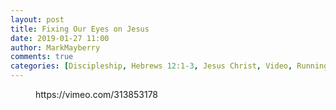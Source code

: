 ```yaml
---
layout: post
title: Fixing Our Eyes on Jesus
date: 2019-01-27 11:00
author: MarkMayberry
comments: true
categories: [Discipleship, Hebrews 12:1-3, Jesus Christ, Video, Running the Race, Sermon]
---
```

<!-- wp:core-embed/vimeo {"url":"https://vimeo.com/313853178","type":"video","providerNameSlug":"vimeo","className":"wp-embed-aspect-4-3 wp-has-aspect-ratio"} -->
<figure class="wp-block-embed-vimeo wp-block-embed is-type-video is-provider-vimeo wp-embed-aspect-4-3 wp-has-aspect-ratio"><div class="wp-block-embed__wrapper">
https://vimeo.com/313853178
</div></figure>
<!-- /wp:core-embed/vimeo -->
